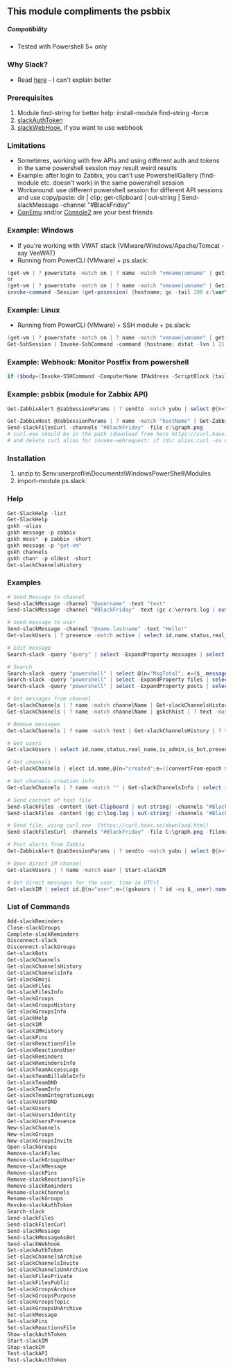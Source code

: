 ## This module compliments the psbbix

##### Compatibility
- Tested with Powershell 5+ only 

### Why Slack? 
- Read [here](https://ramblingcookiemonster.github.io/PSSlack/) - I can't explain better  

### Prerequisites
1. Module find-string for better help: install-module find-string -force
2. [slackAuthToken](<https://api.slack.com/web>)
3. [slackWebHook](<https://api.slack.com/incoming-webhooks>), if you want to use webhook

### Limitations
- Sometimes, working with few APIs and using different auth and tokens in the same powershell session may result weird results
- Example: after login to Zabbix, you can't use PowershellGallery (find-module etc. doesn't work) in the same powershell session
- Workaround: use different powershell session for different API sessions and use copy/paste: dir | clip; get-clipboard | out-string | Send-slackMessage -channel "#BlackFriday" 
- [ConEmu](<https://conemu.github.io/>) and/or [Console2](<https://sourceforge.net/projects/console/>) are your best friends 

### Example: Windows
- If you're working with VWAT stack (VMware/Windows/Apache/Tomcat - say VeeWAT)
- Running from PowerCLI (VMware) + ps.slack:
```powershell
(get-vm | ? powerstate -match on | ? name -match "vmname|vmname" | get-vmguest | select @{n="IPAddress";e={$_.IPAddress -match "10.20.10"}}).ipaddress | New-PSSession
or 
(get-vm | ? powerstate -match on | ? name -match "vmname|vmname" | Get-VMGuest).hostname | New-Pssession -usessl
invoke-command -Session (get-pssession) {hostname; gc -tail 200 c:\var\logs\app\error.log} | sls "ERROR" | out-string |  Send-slackMessage -channel "#BlackFriday" 
```
### Example: Linux
- Running from PowerCLI (VMware) + SSH module + ps.slack:
```powershell
(get-vm | ? powerstate -match on | ? name -match "vmname|vmname" | get-vmguest | select @{n="IPAddress";e={$_.IPAddress -match "10.20.10"}}).ipaddress | New-SSHSession
Get-SshSession | Invoke-SshCommand -command {hostname; dstat -lvn 1 2} | out-string | Send-slackMessage -channel "#BlackFriday"
```

### Example: Webhook: Monitor Postfix from powershell
```powershell
if ($body=(Invoke-SSHCommand -ComputerName IPAddress -ScriptBlock {tail -n200 /var/log/maillog | egrep -i "error|deferred|bounced|blocked"} -Credential $Credential) | select -ExpandProperty result) {send-webhook -url 'https://hooks.slack.com/services/...' -channel '#smtp' -text $body -emoji ":exclamation:" -username myBot}
```

### Example: psbbix (module for Zabbix API)
```powershell
Get-ZabbixAlert @zabSessionParams | ? sendto -match yubu | select @{n="Time(UTC+1)";e={(convertfrom-epoch $_.clock).addhours(1)}},alertid,subject | Out-String | Send-slackMessage -channel "#BlackFriday"

Get-ZabbixHost @zabSessionParams | ? name -match "hostName" | Get-ZabbixGraph @zabSessionParams | ? name -match 'CPU utilization' | Save-ZabbixGraph -verbose -fileFullPath c:\graph.png
Send-slackFilesCurl -channels "#BlackFriday" -file c:\graph.png
# curl.exe should be in the path (download from here https://curl.haxx.se/download.html)
# and delete curl alias for invoke-webrequest: if (dir alias:curl -ea 0) {del alias:curl -force}
```

### Installation
1. unzip to $env:userprofile\Documents\WindowsPowerShell\Modules
2. import-module ps.slack

### Help
```powershell
Get-SlackHelp -list
Get-SlackHelp
gskh -alias
gskh message -p zabbix
gskh mess* -p zabbix -short
gskh message -p "get-vm"
gskh channels
gskh chan* -p oldest -short
Get-slackChannelsHistory
```

### Examples
```powershell
# Send Message to channel
Send-slackMessage -channel "@username" -text "text"
Send-slackMessage -channel "#BlackFriday" -text (gc c:\errors.log | out-string)

# Send message to user
Send-slackMessage -channel "@name.lastname" -text "Hello!"
Get-slackUsers | ? presence -match active | select id,name,status,real_name,is_admin,is_bot,presence | ? name -match username | Send-SlackMessage -text "text"

# Edit message
Search-slack -query "query" | select -ExpandProperty messages | select -ExpandProperty matches | Set-slackMessage -text "New message here" -channel {$_.channel.id}

# Search
Search-slack -query "powershell" | select @{n="MsgTotal"; e={$_.messages.total}}, @{n="FilesTotal";e={$_.files.total}},@{n="PostsTotal";e={$_.posts.total}}
Search-slack -query "powershell" | select -ExpandProperty files | select -ExpandProperty matches | ft -a
Search-slack -query "powershell" | select -ExpandProperty posts | select -ExpandProperty matches | ft -a

# Get messages from channel
Get-slackChannels | ? name -match channelName | Get-slackChannelsHistory | select username,bot_id,type,text
Get-slackChannels | ? name -match channelName | gskchhist | ? text -match "text1|text2"

# Remove messages
Get-slackChannels | ? name -match test | Get-slackChannelsHistory | ? text -match hello | Remove-slackMessage -id (Get-slackChannels | ? name -match test).id

# Get users
Get-slackUsers | select id,name,status,real_name,is_admin,is_bot,presence | ft -a

# Get channels
Get-slackChannels | elect id,name,@{n="created";e={(convertFrom-epoch $_.created).addhours(-5)}},@{n="creator";e={(Get-slackUsers | ? id -eq $_.creator).name}},num_members | sort created -desc | ft -a

# Get channels creation info
Get-slackChannels | ? name -match "" | Get-slackChannelsInfo | select id,name,@{n='creator';e={(gskusrs | ? id -match $_.creator).name}},@{n="created";e={convertfrom-epoch $_.created}} | sort creator | ft -a

# Send content of text file
Send-slackFiles -content (Get-Clipboard | out-string) -channels "#BlackFriday"
Send-slackFiles -content (gc c:\log.log | out-string) -channels "#BlackFriday"

# Send file, using curl.exe  (https://curl.haxx.se/download.html)
Send-slackFilesCurl -channels "#BlackFriday" -file C:\graph.png -filename graph.png -filetype auto -title Zabbix -verbose

# Post alerts from Zabbix
Get-ZabbixAlert @zabSessionParams | ? sendto -match yubu | select @{n="Time(UTC+1)";e={(convertfrom-epoch $_.clock).addhours(1)}},alertid,subject | Out-String | Send-slackMessage -channel "#BlackFriday"

# Open direct IM channel
Get-slackUsers | ? name -match user | Start-slackIM

# Get direct messages for the user, time in UTC+1
Get-slackIM | select id,@{n="user";e={(gskusrs | ? id -eq $_.user).name}} | Get-slackIMHistory | select type,@{n="user";e={(gskusrs | ? id -eq $_.user).name}},bot_id,@{n='time';e={(convertfrom-epoch ($_.ts).split(".")[0]).addhours(1)}},text | ft -a
```

### List of Commands
```powershell
Add-slackReminders          
Close-slackGroups           
Complete-slackReminders     
Disconnect-slack            
Disconnect-slackGroups      
Get-slackBots               
Get-slackChannels           
Get-slackChannelsHistory    
Get-slackChannelsInfo       
Get-slackEmoji              
Get-slackFiles              
Get-slackFilesInfo          
Get-slackGroups             
Get-slackGroupsHistory      
Get-slackGroupsInfo         
Get-slackHelp               
Get-slackIM                 
Get-slackIMHistory          
Get-slackPins               
Get-slackReactionsFile      
Get-slackReactionsUser      
Get-slackReminders          
Get-slackRemindersInfo      
Get-slackTeamAccessLogs     
Get-slackTeamBillableInfo   
Get-slackTeamDND            
Get-slackTeamInfo           
Get-slackTeamIntegrationLogs
Get-slackUserDND            
Get-slackUsers              
Get-slackUsersIdentity      
Get-slackUsersPresence      
New-slackChannels           
New-slackGroups             
New-slackGroupsInvite       
Open-slackGroups            
Remove-slackFiles           
Remove-slackGroupsUser      
Remove-slackMessage         
Remove-slackPins            
Remove-slackReactionsFile   
Remove-slackReminders       
Rename-slackChannels        
Rename-slackGroups          
Revoke-slackAuthToken       
Search-slack                
Send-slackFiles             
Send-slackFilesCurl         
Send-slackMessage           
Send-slackMessageAsBot      
Send-slackWebhook           
Set-slackAuthToken          
Set-slackChannelsArchive    
Set-slackChannelsInvite     
Set-slackChannelsUnArchive  
Set-slackFilesPrivate       
Set-slackFilesPublic        
Set-slackGroupsArchive      
Set-slackGroupsPurpose      
Set-slackGroupsTopic        
Set-slackGroupsUnArchive    
Set-slackMessage            
Set-slackPins               
Set-slackReactionsFile      
Show-slackAuthToken         
Start-slackIM               
Stop-slackIM                
Test-slackAPI               
Test-slackAuthToken         
```